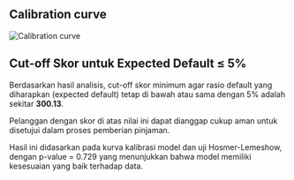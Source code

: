 ## Calibration curve
![Calibration curve](https://github.com/user-attachments/assets/630db35f-ee70-4569-b26c-7bee2bdf7f62)

## Cut-off Skor untuk Expected Default ≤ 5%

Berdasarkan hasil analisis, cut-off skor minimum agar rasio default yang diharapkan (expected default) tetap di bawah atau sama dengan 5% adalah sekitar **300.13**.

Pelanggan dengan skor di atas nilai ini dapat dianggap cukup aman untuk disetujui dalam proses pemberian pinjaman.

Hasil ini didasarkan pada kurva kalibrasi model dan uji Hosmer-Lemeshow, dengan p-value = 0.729 yang menunjukkan bahwa model memiliki kesesuaian yang baik terhadap data.
